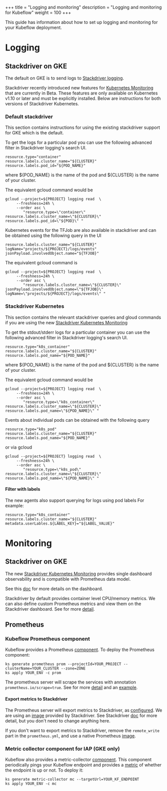 +++
title = "Logging and monitoring"
description = "Logging and monitoring for Kubeflow"
weight = 100
+++

This guide has information about how to set up logging and monitoring for your
Kubeflow deployment.

# Logging

## Stackdriver on GKE

The default on GKE is to send logs to
[Stackdriver logging](https://cloud.google.com/logging/docs/).

Stackdriver recently introduced new features for [Kubernetes Monitoring](https://cloud.google.com/monitoring/kubernetes-engine/migration) that are currently
in Beta. These features are only available on Kubernetes v1.10 or later and must
be explicitly installed. Below are instructions for both versions of Stackdriver Kubernetes.

### Default stackdriver

This section contains instructions for using the existing stackdriver support
for GKE which is the default.

To get the logs for a particular pod you can use the following
advanced filter in Stackdriver logging's search UI.

```
resource.type="container"
resource.labels.cluster_name="${CLUSTER}"
resource.labels.pod_id="${POD_NAME}"
```

where ${POD_NAME} is the name of the pod and ${CLUSTER} is the name of your cluster.

The equivalent gcloud command would be

```
gcloud --project=${PROJECT} logging read  \
     --freshness=24h \
     --order asc \
        "resource.type=\"container\" resource.labels.cluster_name=\"${CLUSTER}\" resource.labels.pod_id=\"${POD}\" "
```


Kubernetes events for the TFJob are also available in stackdriver and can
be obtained using the following query in the UI

```
resource.labels.cluster_name="${CLUSTER}"
logName="projects/${PROJECT}/logs/events" 
jsonPayload.involvedObject.name="${TFJOB}"
```

The equivalent gcloud command is

```
gcloud --project=${PROJECT} logging read  \
     --freshness=24h \
     --order asc \
        "resource.labels.cluster_name=\"${CLUSTER}\" jsonPayload.involvedObject.name=\"${TFJOB}\" logName=\"projects/${PROJECT}/logs/events\" "
```

### Stackdriver Kubernetes 

This section contains the relevant stackdriver queries and gloud commands
if you are using the new [Stackdriver Kubernetes Monitoring](https://cloud.google.com/monitoring/kubernetes-engine)

To get the stdout/stderr logs for a particular container you can use the following
advanced filter in Stackdriver logging's search UI.

```
resource.type="k8s_container"
resource.labels.cluster_name="${CLUSTER}"
resource.labels.pod_name="${POD_NAME}"
```

where ${POD_NAME} is the name of the pod and ${CLUSTER} is the name of your cluster.

The equivalent gcloud command would be

```
gcloud --project=${PROJECT} logging read  \
     --freshness=24h \
     --order asc \
        "resource.type=\"k8s_container\" resource.labels.cluster_name=\"${CLUSTER}\" resource.labels.pod_name=\"${POD_NAME}\" "
```

Events about individual pods can be obtained with the following query

```
resource.type="k8s_pod"
resource.labels.cluster_name="${CLUSTER}"
resource.labels.pod_name="${POD_NAME}"
```

or via gcloud

```
gcloud --project=${PROJECT} logging read  \
     --freshness=24h \
     --order asc \
        "resource.type=\"k8s_pod\" resource.labels.cluster_name=\"${CLUSTER}\" resource.labels.pod_name=\"${POD_NAME}\" "
```

#### Filter with labels

The new agents also support querying for logs using pod labels
For example:

```
resource.type="k8s_container"
resource.labels.cluster_name="${CLUSTER}"
metadata.userLables.${LABEL_KEY}="${LABEL_VALUE}"
```

# Monitoring

## Stackdriver on GKE
The new [Stackdriver Kubernetes Monitoring](https://cloud.google.com/monitoring/kubernetes-engine)
provides single dashboard observability and is compatible with Prometheus data model.

See this [doc](https://cloud.google.com/monitoring/kubernetes-engine/observing) for more
details on the dashboard.

Stackdriver by default provides container level CPU/memory metrics.
We can also define custom Prometheus metrics and view them on the Stackdriver dashboard.
See for more [detail](https://cloud.google.com/monitoring/kubernetes-engine/prometheus).

## Prometheus

### Kubeflow Prometheus component
Kubeflow provides a Prometheus [component](https://github.com/kubeflow/kubeflow/blob/master/kubeflow/gcp/prometheus.libsonnet).
To deploy the Prometheus component:

```
ks generate prometheus prom --projectId=YOUR_PROJECT --clusterName=YOUR_CLUSTER --zone=ZONE
ks apply YOUR_ENV -c prom
```

The prometheus server will scrape the services with annotation `prometheus.io/scrape=true`.
See for more [detail](https://github.com/kubeflow/kubeflow/blob/master/kubeflow/gcp/prometheus.yml#L75) 
and an [example](https://github.com/kubeflow/kubeflow/blob/master/kubeflow/gcp/metric-collector.libsonnet#L83).

#### Export metrics to Stackdriver
The Prometheus server will export metrics to Stackdriver, as
[configured](https://github.com/kubeflow/kubeflow/blob/master/kubeflow/gcp/prometheus.yml#L127).
We are using an [image](https://github.com/kubeflow/kubeflow/blob/master/kubeflow/gcp/prometheus.libsonnet#L170)
provided by Stackdriver. See Stackdriver [doc](https://cloud.google.com/monitoring/kubernetes-engine/prometheus)
for more detail, but you don't need to change anything here.

If you don't want to export metrics to Stackdriver, remove the `remote_write` part in the `prometheus.yml`,
and use a native Prometheus [image](https://hub.docker.com/r/prom/prometheus/tags/).

### Metric collector component for IAP (GKE only)
Kubeflow also provides a metric-collector [component](https://github.com/kubeflow/kubeflow/tree/master/metric-collector).
This component periodically pings your Kubeflow endpoint and provides a
[metric](https://github.com/kubeflow/kubeflow/blob/master/metric-collector/service-readiness/kubeflow-readiness.py#L21) 
of whether the endpoint is up or not. To deploy it:

```
ks generate metric-collector mc --targetUrl=YOUR_KF_ENDPOINT
ks apply YOUR_ENV -c mc
```
